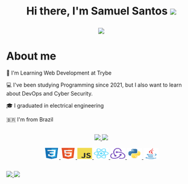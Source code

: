 <h1 align="center">
  
  Hi there, I'm Samuel Santos <img src="https://raw.githubusercontent.com/MartinHeinz/MartinHeinz/master/wave.gif" heigth="20px">
  
</h1>


<p align="center">

<img src="https://readme-typing-svg.herokuapp.com/?lines=Welcome+to++my+GitHub+Profile!">

</p>

# About me

<p align="center">

  🌱 I'm Learning Web Development at Trybe
  
  💻 I've been studying Programming since 2021, but I also want to learn about DevOps and Cyber Security.
  
  🎓 I graduated in electrical engineering
  
  🇧🇷 I'm from Brazil
  
</p>

##

<div align="center">
  <a href="https://github.com/Thesamuel01">
  <img height="160em" src="https://github-readme-stats.vercel.app/api?username=Thesamuel01&show_icons=true&theme=synthwave" />
  <img height="160em" src="https://github-readme-stats.vercel.app/api/top-langs/?username=Thesamuel01&layout=compact&theme=synthwave" />
</div>

<div align="center" style="display:inline_block"><br>
    <img alt="CSS" height="30" width="40" src="https://github.com/devicons/devicon/blob/master/icons/css3/css3-original.svg">
    <img alt="HTML" height="30" width="40" src="https://github.com/devicons/devicon/blob/master/icons/html5/html5-original.svg">
    <img alt="JAVASCRIPT" height="30" width="40" src="https://github.com/devicons/devicon/blob/master/icons/javascript/javascript-original.svg">
    <img alt="REACT" height="30" width="40" src="https://github.com/devicons/devicon/blob/master/icons/react/react-original.svg">
    <img alt="REDUX" height="30" width="40" src="https://github.com/devicons/devicon/blob/master/icons/redux/redux-original.svg">
    <img alt="PYTHON" height="30" width="40" src="https://github.com/devicons/devicon/blob/master/icons/python/python-original.svg">
    <img alt="JAVA" height="30" width="40" src="https://github.com/devicons/devicon/blob/master/icons/java/java-original.svg" />
</div>

##
<a href="https://www.linkedin.com/in/samuel-a-santos/" target="blank">
    <img  src="https://img.shields.io/badge/LinkedIn-0077B5?style=for-the-badge&logo=linkedin&logoColor=white" />
</a>
<a href="mailto: samueldev8@gmail.com" target="blank">
    <img  src="https://img.shields.io/badge/Gmail-D14836?style=for-the-badge&logo=gmail&logoColor=white" />
</a>
